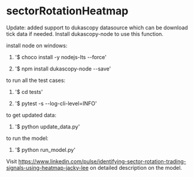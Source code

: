 # sectorRotationHeatmap

Update: added support to dukascopy datasource which can be download tick data if needed. Install dukascopy-node to use this function.


install node on windows:
1. '$ choco install -y nodejs-lts --force'

1. '$ npm install dukascopy-node --save'

to run all the test cases:
1. '$ cd tests'

1. '$ pytest -s --log-cli-level=INFO'

to get updated data:

1. '$ python update_data.py'

to run the model:

1. '$ python run_model.py'

Visit https://www.linkedin.com/pulse/identifying-sector-rotation-trading-signals-using-heatmap-jacky-lee on detailed description on the model.
